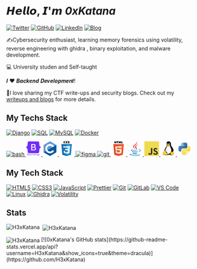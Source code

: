 # 𝙃𝙚𝙡𝙡𝙤, 𝙄'𝙢 ***0xKatana***

[![Twitter](https://img.shields.io/badge/-@H3xKatana-%231DA1F2?style=flat-square&logo=twitter&logoColor=ffffff)](https://twitter.com/h3xkatana)
[![GitHub](https://img.shields.io/badge/-@H3xKatana-%23181717?style=flat-square&logo=github)](https://github.com/H3xKatana)
[![LinkedIn](https://img.shields.io/badge/-@H3xKatana-%23181717?style=flat-square&logo=linkedin)](https://www.linkedin.com/in/kara-mohamed-mourtadha)
[![Blog](https://img.shields.io/website?color=0ab9e6&style=flat-square&up_message=Blog&url=https%3A%2F%2Fh3xkatana.github.io/Blog)](https://h3xkatana.github.io/Blog/)

✍️Cybersecurity enthusiast, learning memory forensics using volatility, reverse engineering with ghidra , binary exploitation, and malware development. 

💻 University studen and Self-taught

𝑰 ❤️ ***Backend*** 𝑫𝒆𝒗𝒆𝒍𝒐𝒑𝒎𝒆𝒏𝒕!

📖I love sharing my CTF write-ups and security blogs. Check out my [writeups and blogs](https://h3xkatana.github.io/Blog/) for more details.

## My Techs Stack
[![Django](https://img.shields.io/badge/-Django-%23092E20?style=flat-square&logo=django&logoColor=ffffff)](https://www.djangoproject.com/)
[![SQL](https://img.shields.io/badge/-SQL-%23000000?style=flat-square&logo=postgresql&logoColor=336791)](https://www.postgresql.org/)
[![MySQL](https://img.shields.io/badge/-MySQL-%234479A1?style=flat-square&logo=mysql&logoColor=ffffff)](https://www.mysql.com/)
[![Docker](https://img.shields.io/badge/-Docker-%232496ED?style=flat-square&logo=docker&logoColor=ffffff)](https://www.docker.com/)

<p align="left">
  <a href="https://www.gnu.org/software/bash/" target="_blank" rel="noreferrer">
    <img src="https://www.vectorlogo.zone/logos/gnu_bash/gnu_bash-icon.svg" alt="bash" width="40" height="40" />
  </a>
  <a href="https://getbootstrap.com" target="_blank" rel="noreferrer">
    <img src="https://raw.githubusercontent.com/devicons/devicon/master/icons/bootstrap/bootstrap-plain-wordmark.svg" alt="bootstrap" width="40" height="40" />
  </a>
  <a href="https://www.cprogramming.com/" target="_blank" rel="noreferrer">
    <img src="https://raw.githubusercontent.com/devicons/devicon/master/icons/c/c-original.svg" alt="c" width="40" height="40" />
  </a>
  <a href="https://www.w3schools.com/css/" target="_blank" rel="noreferrer">
    <img src="https://raw.githubusercontent.com/devicons/devicon/master/icons/css3/css3-original-wordmark.svg" alt="css3" width="40" height="40" />
  </a>
  
  <a href="https://www.figma.com/" target="_blank" rel="noreferrer">
    <img src="https://www.vectorlogo.zone/logos/figma/figma-icon.svg" alt="figma" width="40" height="40" />
  </a>
  <a href="https://git-scm.com/" target="_blank" rel="noreferrer">
    <img src="https://www.vectorlogo.zone/logos/git-scm/git-scm-icon.svg" alt="git" width="40" height="40" />
  </a>
  <a href="https://www.w3.org/html/" target="_blank" rel="noreferrer">
    <img src="https://raw.githubusercontent.com/devicons/devicon/master/icons/html5/html5-original-wordmark.svg" alt="html5" width="40" height="40" />
  </a>
  <a href="https://www.java.com" target="_blank" rel="noreferrer">
    <img src="https://raw.githubusercontent.com/devicons/devicon/master/icons/java/java-original.svg" alt="java" width="40" height="40" />
  </a>
  <a href="https://developer.mozilla.org/en-US/docs/Web/JavaScript" target="_blank" rel="noreferrer">
    <img src="https://raw.githubusercontent.com/devicons/devicon/master/icons/javascript/javascript-original.svg" alt="javascript" width="40" height="40" />
  </a>
  <a href="https://www.linux.org/" target="_blank" rel="noreferrer">
    <img src="https://raw.githubusercontent.com/devicons/devicon/master/icons/linux/linux-original.svg" alt="linux" width="40" height="40" />
  </a>
  <a href="https://www.python.org" target="_blank" rel="noreferrer">
    <img src="https://raw.githubusercontent.com/devicons/devicon/master/icons/python/python-original.svg" alt="python" width="40" height="40" />
  </a>
  
## My Tech Stack

[![HTML5](https://img.shields.io/badge/-HTML5-%23E44D27?style=flat-square&logo=html5&logoColor=ffffff)](https://developer.mozilla.org/en-US/docs/Web/Guide/HTML/HTML5)
[![CSS3](https://img.shields.io/badge/-CSS3-%231572B6?style=flat-square&logo=css3&logoColor=ffffff)](https://developer.mozilla.org/en-US/docs/Web/CSS)
[![JavaScript](https://img.shields.io/badge/-JavaScript-%23F7DF1C?style=flat-square&logo=javascript&logoColor=000000&labelColor=%23F7DF1C&color=%23FFCE5A)](https://developer.mozilla.org/en-US/docs/Web/JavaScript)
[![Prettier](https://img.shields.io/badge/-Prettier-%23F7B93E?style=flat-square&logo=prettier&logoColor=ffffff)](https://prettier.io/)
[![Git](https://img.shields.io/badge/-Git-%23F05032?style=flat-square&logo=git&logoColor=ffffff)](https://git-scm.com/)
[![GitLab](https://img.shields.io/badge/-GitLab-FCA121?style=flat-square&logo=gitlab&logoColor=ffffff)](https://about.gitlab.com/)
[![VS Code](https://img.shields.io/badge/-VSCode-%23007ACC?style=flat-square&logo=visual-studio-code&logoColor=ffffff)](https://code.visualstudio.com/)
[![Linux](https://img.shields.io/badge/-Linux-%23FCC624?style=flat-square&logo=linux&logoColor=000000)](https://www.linux.org/)
[![Ghidra](https://img.shields.io/badge/-Ghidra-%23DAA520?style=flat-square&logo=ghidra&logoColor=white)](https://ghidra-sre.org/)
[![Volatility](https://img.shields.io/badge/-Volatility-%23000000?style=flat-square&logo=volatility&logoColor=white)](https://www.volatilityfoundation.org/)

## Stats



<p>
  <img align="left" src="https://github-readme-stats.vercel.app/api/top-langs?username=H3xKatana&show_icons=true&locale=en&layout=compact" alt="H3xKatana" />
</p>
<p>&nbsp; <img align="center" src="https://github-readme-stats.vercel.app/api?username=H3xKatana&show_icons=true&locale=en" alt="H3xKatana" />
</p>
<p>
  <img align="center" src="https://github-readme-streak-stats.herokuapp.com/?user=H3xKatana&" alt="H3xKatana" />
 [![0xKatana's GitHub stats](https://github-readme-stats.vercel.app/api?username=H3xKatana&show_icons=true&theme=dracula)](https://github.com/H3xKatana)

